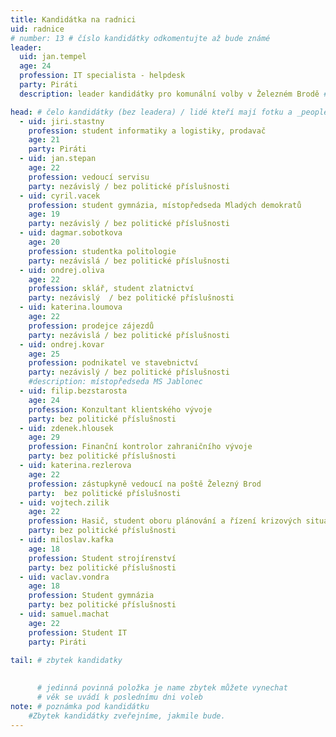 ```yaml
---
title: Kandidátka na radnici
uid: radnice
# number: 13 # číslo kandidátky odkomentujte až bude známé
leader:
  uid: jan.tempel
  age: 24
  profession: IT specialista - helpdesk
  party: Piráti
  description: leader kandidátky pro komunální volby v Železném Brodě # zobrazuje se v komunalni-volby

head: # čelo kandidátky (bez leadera) / lidé kteří mají fotku a _people/jmeno.md
  - uid: jiri.stastny
    profession: student informatiky a logistiky, prodavač
    age: 21
    party: Piráti
  - uid: jan.stepan
    age: 22
    profession: vedoucí servisu
    party: nezávislý / bez politické příslušnosti
  - uid: cyril.vacek
    profession: student gymnázia, místopředseda Mladých demokratů
    age: 19
    party: nezávislý / bez politické příslušnosti
  - uid: dagmar.sobotkova
    age: 20
    profession: studentka politologie
    party: nezávislá / bez politické příslušnosti
  - uid: ondrej.oliva
    age: 22
    profession:	sklář, student zlatnictví
    party: nezávislý  / bez politické příslušnosti
  - uid: katerina.loumova
    age: 22
    profession: prodejce zájezdů
    party: nezávislá / bez politické příslušnosti
  - uid: ondrej.kovar
    age: 25
    profession: podnikatel ve stavebnictví
    party: nezávislý / bez politické příslušnosti
    #description: místopředseda MS Jablonec
  - uid: filip.bezstarosta
    age: 24
    profession: Konzultant klientského vývoje
    party: bez politické příslušnosti
  - uid: zdenek.hlousek
    age: 29
    profession: Finanční kontrolor zahraničního vývoje
    party: bez politické příslušnosti
  - uid: katerina.rezlerova
    age: 22
    profession: zástupkyně vedoucí na poště	Železný Brod
    party:	bez politické příslušnosti
  - uid: vojtech.zilik
    age: 22
    profession: Hasič, student oboru plánování a řízení krizových situací
    party: bez politické příslušnosti
  - uid: miloslav.kafka
    age: 18
    profession: Student strojírenství
    party: bez politické příslušnosti
  - uid: vaclav.vondra
    age: 18
    profession: Student gymnázia
    party: bez politické příslušnosti
  - uid: samuel.machat
    age: 22
    profession: Student IT
    party: Piráti
    
tail: # zbytek kandidatky
  

      # jedinná povinná položka je name zbytek můžete vynechat
      # věk se uvádí k poslednímu dni voleb
note: # poznámka pod kandidátku
    #Zbytek kandidátky zveřejníme, jakmile bude.
---
```

